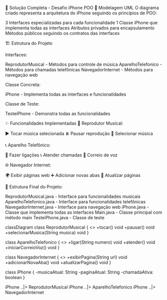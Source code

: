 📱 Solução Completa - Desafio iPhone POO
🎯 Modelagem UML
O diagrama criado representa a arquitetura do iPhone seguindo os princípios de POO:

3 Interfaces especializadas para cada funcionalidade
1 Classe iPhone que implementa todas as interfaces
Atributos privados para encapsulamento
Métodos públicos seguindo os contratos das interfaces

🏗️ Estrutura do Projeto

Interfaces:

ReprodutorMusical - Métodos para controle de música
AparelhoTelefonico - Métodos para chamadas telefônicas
NavegadorInternet - Métodos para navegação web


Classe Concreta:

iPhone - Implementa todas as interfaces e funcionalidades


Classe de Teste:

TesteiPhone - Demonstra todas as funcionalidades



✨ Funcionalidades Implementadas
🎵 Reprodutor Musical:

▶️ Tocar música selecionada
⏸️ Pausar reprodução
🎵 Selecionar música

📞 Aparelho Telefônico:

📱 Fazer ligações
📞 Atender chamadas
📧 Correio de voz

🌐 Navegador Internet:

🌍 Exibir páginas web
➕ Adicionar novas abas
🔄 Atualizar páginas

📂 Estrutura Final do Projeto:

ReprodutorMusical.java - Interface para funcionalidades musicais
AparelhoTelefonico.java - Interface para funcionalidades telefônicas
NavegadorInternet.java - Interface para navegação web
iPhone.java - Classe que implementa todas as interfaces
Main.java - Classe principal com método main
TesteiPhone.java - Classe de teste

classDiagram
class ReprodutorMusical {
    <<interface>>
    +tocar() void
    +pausar() void
    +selecionarMusica(String musica) void
}

class AparelhoTelefonico {
    <<interface>>
    +ligar(String numero) void
    +atender() void
    +iniciarCorreioVoz() void
}

class NavegadorInternet {
    <<interface>>
    +exibirPagina(String url) void
    +adicionarNovaAba() void
    +atualizarPagina() void
}

class iPhone {
    -musicaAtual: String
    -paginaAtual: String
    -chamadaAtiva: boolean
}

iPhone ..|> ReprodutorMusical
iPhone ..|> AparelhoTelefonico
iPhone ..|> NavegadorInternet
